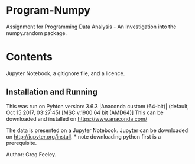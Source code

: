 # Program-Numpy

Assignment for Programming Data Analysis - An Investigation into the numpy.random package.


# Contents

Jupyter Notebook, a gitignore file, and a licence.

## Installation and Running

This was run on Pyhton version: 3.6.3 |Anaconda custom (64-bit)| (default, Oct 15 2017, 03:27:45) [MSC v.1900 64 bit (AMD64)] This can be downloaded and installed on https://www.anaconda.com/ 

The data is presented on a Jupyter Notebook. Jupyter can be downloaded on http://jupyter.org/install. * note downloading python first is a prerequisite.

Author: Greg Feeley.
